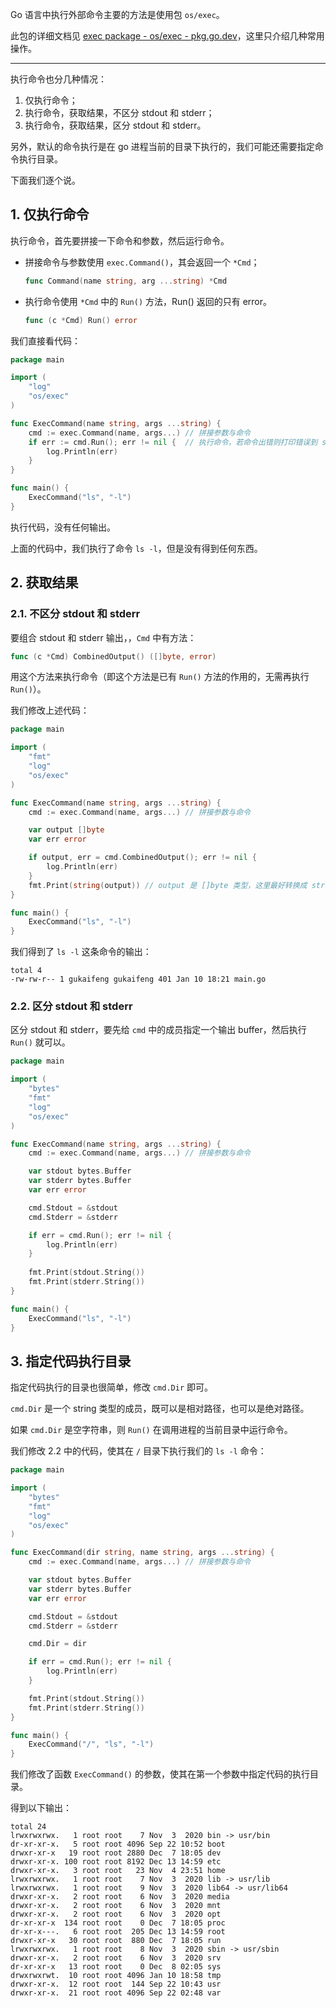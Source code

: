 


Go 语言中执行外部命令主要的方法是使用包 `os/exec`。

此包的详细文档见 [exec package - os/exec - pkg.go.dev](https://pkg.go.dev/os/exec)，这里只介绍几种常用操作。



---

执行命令也分几种情况：

1. 仅执行命令；
2. 执行命令，获取结果，不区分 stdout 和 stderr；
3. 执行命令，获取结果，区分 stdout 和 stderr。

另外，默认的命令执行是在 go 进程当前的目录下执行的，我们可能还需要指定命令执行目录。

下面我们逐个说。



<!--more-->

## 1. 仅执行命令

执行命令，首先要拼接一下命令和参数，然后运行命令。

* 拼接命令与参数使用 `exec.Command()`，其会返回一个 `*Cmd`；

    ```go
    func Command(name string, arg ...string) *Cmd
    ```

    

* 执行命令使用 `*Cmd` 中的 `Run()` 方法，Run() 返回的只有 error。

    ```go
    func (c *Cmd) Run() error
    ```

    

我们直接看代码：

```go
package main

import (
	"log"
	"os/exec"
)

func ExecCommand(name string, args ...string) {
	cmd := exec.Command(name, args...) // 拼接参数与命令
	if err := cmd.Run(); err != nil {  // 执行命令，若命令出错则打印错误到 stderr
		log.Println(err)
	}
}

func main() {
	ExecCommand("ls", "-l")
}
```

执行代码，没有任何输出。

上面的代码中，我们执行了命令 `ls -l`，但是没有得到任何东西。





## 2. 获取结果



### 2.1. 不区分 stdout 和 stderr

要组合 stdout 和 stderr 输出，，`Cmd` 中有方法：

```go
func (c *Cmd) CombinedOutput() ([]byte, error)
```

用这个方法来执行命令（即这个方法是已有 `Run()` 方法的作用的，无需再执行 `Run()`）。

我们修改上述代码：

```go
package main

import (
	"fmt"
	"log"
	"os/exec"
)

func ExecCommand(name string, args ...string) {
	cmd := exec.Command(name, args...) // 拼接参数与命令

	var output []byte
	var err error

	if output, err = cmd.CombinedOutput(); err != nil {
		log.Println(err)
	}
	fmt.Print(string(output)) // output 是 []byte 类型，这里最好转换成 string
}

func main() {
	ExecCommand("ls", "-l")
}
```

我们得到了 `ls -l` 这条命令的输出：

```
total 4
-rw-rw-r-- 1 gukaifeng gukaifeng 401 Jan 10 18:21 main.go
```





### 2.2. 区分 stdout 和 stderr



区分 stdout 和 stderr，要先给 `cmd` 中的成员指定一个输出 buffer，然后执行 `Run()` 就可以。

```go
package main

import (
	"bytes"
	"fmt"
	"log"
	"os/exec"
)

func ExecCommand(name string, args ...string) {
	cmd := exec.Command(name, args...) // 拼接参数与命令

	var stdout bytes.Buffer
	var stderr bytes.Buffer
	var err error

	cmd.Stdout = &stdout
	cmd.Stderr = &stderr

	if err = cmd.Run(); err != nil {
		log.Println(err)
	}
  
	fmt.Print(stdout.String())
	fmt.Print(stderr.String())
}

func main() {
	ExecCommand("ls", "-l")
}
```



## 3. 指定代码执行目录

指定代码执行的目录也很简单，修改 `cmd.Dir` 即可。

`cmd.Dir` 是一个 string 类型的成员，既可以是相对路径，也可以是绝对路径。

如果 `cmd.Dir` 是空字符串，则 `Run()` 在调用进程的当前目录中运行命令。

我们修改 2.2 中的代码，使其在 `/` 目录下执行我们的 `ls -l` 命令：

```go
package main

import (
	"bytes"
	"fmt"
	"log"
	"os/exec"
)

func ExecCommand(dir string, name string, args ...string) {
	cmd := exec.Command(name, args...) // 拼接参数与命令

	var stdout bytes.Buffer
	var stderr bytes.Buffer
	var err error

	cmd.Stdout = &stdout
	cmd.Stderr = &stderr

	cmd.Dir = dir

	if err = cmd.Run(); err != nil {
		log.Println(err)
	}

	fmt.Print(stdout.String())
	fmt.Print(stderr.String())
}

func main() {
	ExecCommand("/", "ls", "-l")
}
```

我们修改了函数 `ExecCommand()` 的参数，使其在第一个参数中指定代码的执行目录。

得到以下输出：

```
total 24
lrwxrwxrwx.   1 root root    7 Nov  3  2020 bin -> usr/bin
dr-xr-xr-x.   5 root root 4096 Sep 22 10:52 boot
drwxr-xr-x   19 root root 2880 Dec  7 18:05 dev
drwxr-xr-x. 100 root root 8192 Dec 13 14:59 etc
drwxr-xr-x.   3 root root   23 Nov  4 23:51 home
lrwxrwxrwx.   1 root root    7 Nov  3  2020 lib -> usr/lib
lrwxrwxrwx.   1 root root    9 Nov  3  2020 lib64 -> usr/lib64
drwxr-xr-x.   2 root root    6 Nov  3  2020 media
drwxr-xr-x.   2 root root    6 Nov  3  2020 mnt
drwxr-xr-x.   2 root root    6 Nov  3  2020 opt
dr-xr-xr-x  134 root root    0 Dec  7 18:05 proc
dr-xr-x---.   6 root root  205 Dec 13 14:59 root
drwxr-xr-x   30 root root  880 Dec  7 18:05 run
lrwxrwxrwx.   1 root root    8 Nov  3  2020 sbin -> usr/sbin
drwxr-xr-x.   2 root root    6 Nov  3  2020 srv
dr-xr-xr-x   13 root root    0 Dec  8 02:05 sys
drwxrwxrwt.  10 root root 4096 Jan 10 18:58 tmp
drwxr-xr-x.  12 root root  144 Sep 22 10:43 usr
drwxr-xr-x.  21 root root 4096 Sep 22 02:48 var
```

